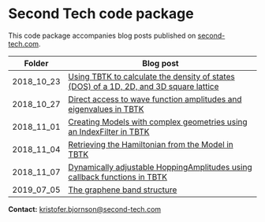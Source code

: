 # Second Tech code package  
This code package accompanies blog posts published on [second-tech.com](http://www.second-tech.com/wordpress/).

| Folder         | Blog post                                                                                                                                                                                                                           |
|----------------|-------------------------------------------------------------------------------------------------------------------------------------------------------------------------------------------------------------------------------------|
| 2018_10_23     | [Using TBTK to calculate the density of states (DOS) of a 1D, 2D, and 3D square lattice](http://second-tech.com/wordpress/index.php/2018/10/23/using-tbtk-to-calculate-the-density-of-states-dos-of-a-1d-2d-and-3d-square-lattice/) |
| 2018_10_27     | [Direct access to wave function amplitudes and eigenvalues in TBTK](http://second-tech.com/wordpress/index.php/2018/10/27/direct-access-to-wave-function-amplitudes-and-eigenvalues-in-tbtk/) |
| 2018_11_01     | [Creating Models with complex geometries using an IndexFilter in TBTK](http://second-tech.com/wordpress/index.php/2018/11/01/creating-models-with-complex-geometries-using-an-indexfilter-in-tbtk/) |
| 2018_11_04     | [Retrieving the Hamiltonian from the Model in TBTK](http://second-tech.com/wordpress/index.php/2018/11/04/retrieving-the-hamiltonian-from-the-model-in-tbtk/) |
| 2018_11_07     | [Dynamically adjustable HoppingAmplitudes using callback functions in TBTK](http://second-tech.com/wordpress/index.php/2018/11/07/dynamically-adjustable-hoppingamplitudes-using-callback-functions-in-tbtk/) |
| 2019_07_05     | [The graphene band structure](http://second-tech.com/wordpress/index.php/2019/07/05/the-graphene-band-structure/) |

<b>Contact:</b> kristofer.bjornson@second-tech.com
